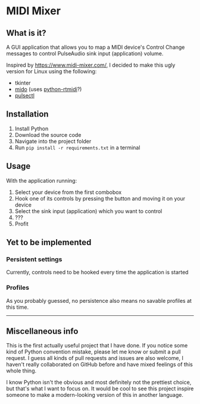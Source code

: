 # MIDI Mixer

## What is it?

A GUI application that allows you to map a MIDI device's Control Change messages to control PulseAudio sink input (application) volume.

Inspired by https://www.midi-mixer.com/, I decided to make this ugly version for Linux using the following:
- tkinter
- [mido](https://pypi.org/project/mido/ "mido") (uses [python-rtmidi](https://pypi.org/project/python-rtmidi/ "python-rtmidi")?)
- [pulsectl](https://pypi.org/project/pulsectl/ "pulsectl")

## Installation

1. Install Python
2. Download the source code
3. Navigate into the project folder
4. Run `pip install -r requirements.txt` in a terminal

## Usage

With the application running:
1. Select your device from the first combobox
2. Hook one of its controls by pressing the button and moving it on your device
3. Select the sink input (application) which you want to control
4. ???
5. Profit

## Yet to be implemented

### Persistent settings

Currently, controls need to be hooked every time the application is started

### Profiles

As you probably guessed, no persistence also means no savable profiles at this time.

------------
## Miscellaneous info

This is the first actually useful project that I have done. If you notice some kind of Python convention mistake, please let me know or submit a pull request. I guess all kinds of pull requests and issues are also welcome, I haven't really collaborated on GitHub before and have mixed feelings of this whole thing.

I know Python isn't the obvious and most definitely not the prettiest choice, but that's what I want to focus on. It would be cool to see this project inspire someone to make a modern-looking version of this in another language.
